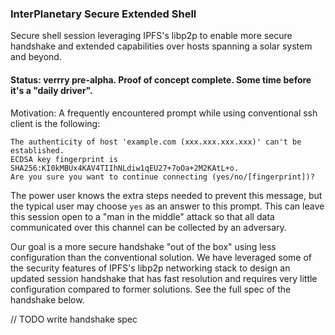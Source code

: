 ### InterPlanetary Secure Extended Shell

Secure shell session leveraging IPFS's libp2p to enable more secure handshake and extended capabilities over hosts spanning a solar system and beyond.

#### Status: verrry pre-alpha. Proof of concept complete. Some time before it's a "daily driver".

Motivation: A frequently encountered prompt while using conventional ssh client is the following:
```
The authenticity of host 'example.com (xxx.xxx.xxx.xxx)' can't be established.
ECDSA key fingerprint is SHA256:KI0kMBUx4KAV4TIIhNLdiw1qEU27+7oOa+2M2KAtL+o.
Are you sure you want to continue connecting (yes/no/[fingerprint])? 
```
The power user knows the extra steps needed to prevent this message, but the typical user may choose `yes` as an answer to this prompt. This can leave this session open to a "man in the middle" attack so that all data communicated over this channel can be collected by an adversary.

Our goal is a more secure handshake "out of the box" using less configuration than the conventional solution. We have leveraged some of the security features of IPFS's libp2p networking stack to design an updated session handshake that has fast resolution and requires very little configuration compared to former solutions. See the full spec of the handshake below.


// TODO write handshake spec
